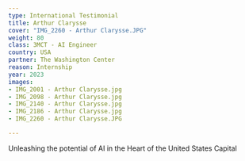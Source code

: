 ```yaml
---
type: International Testimonial
title: Arthur Clarysse
cover: "IMG_2260 - Arthur Clarysse.JPG"
weight: 80
class: 3MCT - AI Engineer
country: USA
partner: The Washington Center
reason: Internship
year: 2023
images:
- IMG_2001 - Arthur Clarysse.jpg
- IMG_2098 - Arthur Clarysse.jpg
- IMG_2140 - Arthur Clarysse.jpg
- IMG_2186 - Arthur Clarysse.jpg
- IMG_2260 - Arthur Clarysse.JPG

---
```


Unleashing the potential of AI in the Heart of the United States Capital